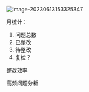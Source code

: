 ![image-20230613153325347](C:\Users\28982\AppData\Roaming\Typora\typora-user-images\image-20230613153325347.png)

月统计：

1. 问题总数
2. 已整改
3. 待整改
4. 复检？



整改效率



高频问题分析

